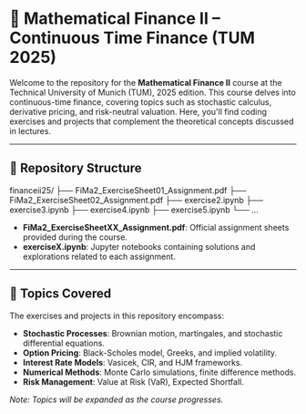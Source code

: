 # 📘 Mathematical Finance II – Continuous Time Finance (TUM 2025)

Welcome to the repository for the **Mathematical Finance II** course at the Technical University of Munich (TUM), 2025 edition. This course delves into continuous-time finance, covering topics such as stochastic calculus, derivative pricing, and risk-neutral valuation. Here, you'll find coding exercises and projects that complement the theoretical concepts discussed in lectures.

---

## 📂 Repository Structure

financeii25/
├── FiMa2_ExerciseSheet01_Assignment.pdf
├── FiMa2_ExerciseSheet02_Assignment.pdf
├── exercise2.ipynb
├── exercise3.ipynb
├── exercise4.ipynb
├── exercise5.ipynb
└── ...

- **FiMa2_ExerciseSheetXX_Assignment.pdf**: Official assignment sheets provided during the course.
- **exerciseX.ipynb**: Jupyter notebooks containing solutions and explorations related to each assignment.

---

## 🧠 Topics Covered

The exercises and projects in this repository encompass:

- **Stochastic Processes**: Brownian motion, martingales, and stochastic differential equations.
- **Option Pricing**: Black-Scholes model, Greeks, and implied volatility.
- **Interest Rate Models**: Vasicek, CIR, and HJM frameworks.
- **Numerical Methods**: Monte Carlo simulations, finite difference methods.
- **Risk Management**: Value at Risk (VaR), Expected Shortfall.

*Note: Topics will be expanded as the course progresses.*
